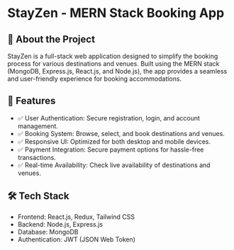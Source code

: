 # StayZen - MERN Stack Booking App

## 🚀 About the Project

StayZen is a full-stack web application designed to simplify the booking process for various destinations and venues. Built using the MERN stack (MongoDB, Express.js, React.js, and Node.js), the app provides a seamless and user-friendly experience for booking accommodations.

## 🎯 Features

- ✅ User Authentication: Secure registration, login, and account management.
- ✅ Booking System: Browse, select, and book destinations and venues.
- ✅ Responsive UI: Optimized for both desktop and mobile devices.
- ✅ Payment Integration: Secure payment options for hassle-free transactions.
- ✅ Real-time Availability: Check live availability of destinations and venues.

## 🛠️ Tech Stack

- Frontend: React.js, Redux, Tailwind CSS
- Backend: Node.js, Express.js
- Database: MongoDB
- Authentication: JWT (JSON Web Token)
